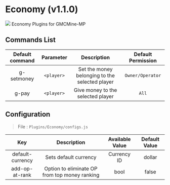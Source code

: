 # Economy (v1.1.0)
![](./assets/img/Economy/pack_icon.png?raw=true)
Economy Plugins for GMCMine-MP

## Commands List
| Default command | Parameter | Description | Default Permission |
| :-----: | :-------: | :---------: | :-------: |
| g-setmoney | `<player>` | Set the money belonging to the selected player | `Owner/Operator` |
| g-pay | `<player>` | Give money to the selected player | `All` |

## Configuration

> File : `Plugins/Economy/configs.js`

| Key | Description | Available Value | Default Value |
| :----: | :----: | :----: | :----: |
| default-currency | Sets default currency | Currency ID | dollar |
| add-op-at-rank | Option to eliminate OP from top money ranking | bool | false |
